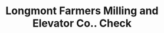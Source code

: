 ---
doi: 10.7916/D8KP9D3X
date_other: '1910'
date_other_textual: 1910-1919
form: printed ephemera
genre:
- Checks (bank checks)
name:
- Longmont Farmers Milling and Elevator Co.
object_in_context_url: https://biggert.cul.columbia.edu/items/view/ave_biggert_00046
subject_hierarchical_geographic:
- Denver, Colorado, United States
subject_name:
- Longmont Farmers Milling and Elevator Co.
title: Longmont Farmers Milling and Elevator Co.. Check
sort_title: Longmont Farmers Milling and Elevator Co.. Check
call_number: ave_biggert_00046
coordinates:
- 39.761944444444445,-104.88111111111111
pid: ave_biggert_00046
identifiers: ave_biggert_00046
permalink: /biggert/ave_biggert_00046/
layout: iiif-image-page
---